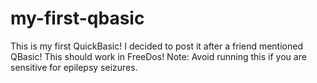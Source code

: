 # my-first-qbasic
This is my first QuickBasic! I decided to post it after a friend mentioned QBasic! This should work in FreeDos! Note: Avoid running this if you are sensitive for epilepsy seizures.
